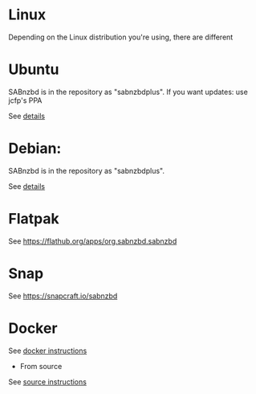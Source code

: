 # Linux


Depending on the Linux distribution you're using, there are different 

# Ubuntu

SABnzbd is in the repository as "sabnzbdplus".
If you want updates: use jcfp's PPA

See [details](/wiki/installation/install-ubuntu-repo.html)

# Debian: 

SABnzbd is in the repository as "sabnzbdplus".

See [details](/wiki/installation/install-debian.md)

# Flatpak

See https://flathub.org/apps/org.sabnzbd.sabnzbd

# Snap

See https://snapcraft.io/sabnzbd

# Docker

See [docker instructions](/wiki/installation/install-docker.md)

* From source

See [source instructions](/wiki/installation/install-off-modules.html)


